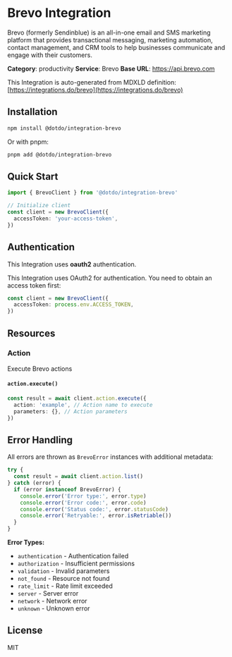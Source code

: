 # Brevo Integration

Brevo (formerly Sendinblue) is an all-in-one email and SMS marketing platform that provides transactional messaging, marketing automation, contact management, and CRM tools to help businesses communicate and engage with their customers.

**Category**: productivity
**Service**: Brevo
**Base URL**: https://api.brevo.com

This Integration is auto-generated from MDXLD definition: [https://integrations.do/brevo](https://integrations.do/brevo)

## Installation

```bash
npm install @dotdo/integration-brevo
```

Or with pnpm:

```bash
pnpm add @dotdo/integration-brevo
```

## Quick Start

```typescript
import { BrevoClient } from '@dotdo/integration-brevo'

// Initialize client
const client = new BrevoClient({
  accessToken: 'your-access-token',
})
```

## Authentication

This Integration uses **oauth2** authentication.

This Integration uses OAuth2 for authentication. You need to obtain an access token first:

```typescript
const client = new BrevoClient({
  accessToken: process.env.ACCESS_TOKEN,
})
```

## Resources

### Action

Execute Brevo actions

#### `action.execute()`

```typescript
const result = await client.action.execute({
  action: 'example', // Action name to execute
  parameters: {}, // Action parameters
})
```

## Error Handling

All errors are thrown as `BrevoError` instances with additional metadata:

```typescript
try {
  const result = await client.action.list()
} catch (error) {
  if (error instanceof BrevoError) {
    console.error('Error type:', error.type)
    console.error('Error code:', error.code)
    console.error('Status code:', error.statusCode)
    console.error('Retryable:', error.isRetriable())
  }
}
```

**Error Types:**

- `authentication` - Authentication failed
- `authorization` - Insufficient permissions
- `validation` - Invalid parameters
- `not_found` - Resource not found
- `rate_limit` - Rate limit exceeded
- `server` - Server error
- `network` - Network error
- `unknown` - Unknown error

## License

MIT
